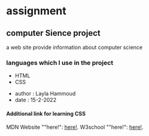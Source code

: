 # assignment
## computer Sience project
a web site provide information about computer science
### languages which I use in the project

* HTML
* CSS

- author : Layla Hammoud
- date : 15-2-2022

#### Additional link for learning CSS
MDN Website ""here!": [here!](https://developer.mozilla.org/en-US/docs/Web/CSS).
W3school ""here!": [here!](https://www.w3schools.com/css/default.asp).